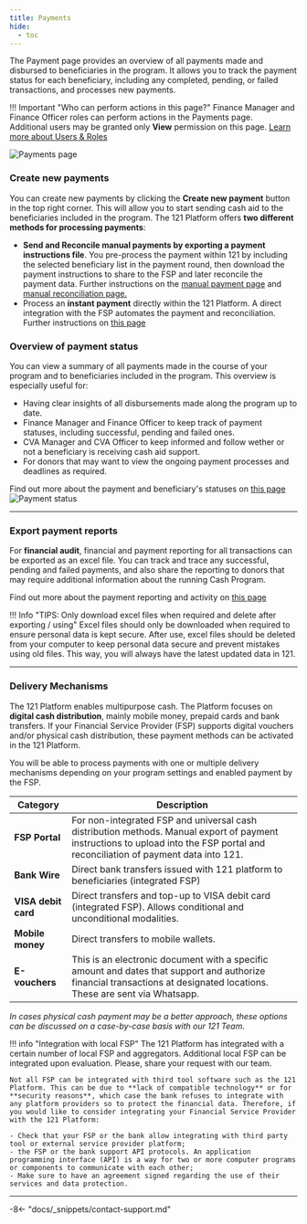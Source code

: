 ```yaml
---
title: Payments
hide:
  - toc
---
```

The Payment page provides an overview of all payments made and disbursed to beneficiaries in the program. It allows you to track the payment status for each beneficiary, including any completed, pending, or failed transactions, and processes new payments.

!!! Important "Who can perform actions in this page?"
    Finance Manager and Finance Officer roles can perform actions in the Payments page.  
    Additional users may be granted only **View** permission on this page. [Learn more about Users & Roles](../users/users-roles-page.md)

![Payments page](../assets/img/PaymentsPage.png)

### Create new payments

You can create new payments by clicking the **Create new payment** button in the top right corner. This will allow you to start sending cash aid to the beneficiaries included in the program. The 121 Platform offers **two different methods for processing payments**:

- **Send and Reconcile manual payments by exporting a payment instructions file**. You pre-process the payment within 121 by including the selected beneficiary list in the payment round, then download the payment instructions to share to the FSP and later reconcile the payment data. Further instructions on the [manual payment page](./issue-payment-fsp-portal.md) and [manual reconciliation page.](./manual-payment-reconciliation.md)
- Process an **instant payment** directly within the 121 Platform. A direct integration with the FSP automates the payment and reconciliation. Further instructions on [this page](./payment-integrated-fsp.md)


### Overview of payment status

You can view a summary of all payments made in the course of your program and to beneficiaries included in the program. This overview is especially useful for:

- Having clear insights of all disbursements made along the program up to date.
- Finance Manager and Finance Officer to keep track of payment statuses, including successful, pending and failed ones.
- CVA Manager and CVA Officer to keep informed and follow wether or not a beneficiary is receiving cash aid support.
- For donors that may want to view the ongoing payment processes and deadlines as required.

Find out more about the payment and beneficiary's statuses on [this page](./list-status-payment-page.md) ![Payment status](../assets/img/PaymentReportBoard.png)

---

### Export payment reports

For **financial audit**, financial and payment reporting for all transactions can be exported as an excel file. You can track and trace any successful, pending and failed payments, and also share the reporting to donors that may require additional information about the running Cash Program.

Find out more about the payment reporting and activity on [this page](./payment-reporting.md)

!!! Info "TIPS: Only download excel files when required and delete after exporting / using"
    Excel files should only be downloaded when required to ensure personal data is kept secure. After use, excel files should be deleted from your computer to keep personal data secure and prevent mistakes using old files. This way, you will always have the latest updated data in 121.

---

### Delivery Mechanisms

The 121 Platform enables multipurpose cash. The Platform focuses on **digital cash distribution**, mainly mobile money, prepaid cards and bank transfers. If your Financial Service Provider (FSP) supports digital vouchers and/or physical cash distribution, these payment methods can be activated in the 121 Platform.

You will be able to process payments with one or multiple delivery mechanisms depending on your program settings and enabled payment by the FSP.

| Category         | Description |
| ---------------- | ----------- |
| **FSP Portal**       | For non-integrated FSP and universal cash distribution methods. Manual export of payment instructions to upload into the FSP portal and reconciliation of payment data into 121. |
| **Bank Wire**       | Direct bank transfers issued with 121 platform to beneficiaries (integrated FSP) |
| **VISA debit card**  | Direct transfers and top-up to VISA debit card (integrated FSP). Allows conditional and unconditional modalities. |
| **Mobile money**     | Direct transfers to mobile wallets. |
| **E-vouchers** | This is an electronic document with a specific amount and dates that support and authorize financial transactions at designated locations. These are sent via Whatsapp. |

*In cases physical cash payment may be a better approach, these options can be discussed on a case-by-case basis with our 121 Team.*


!!! info "Integration with local FSP"
    The 121 Platform has integrated with a certain number of local FSP and aggregators. Additional local FSP can be integrated upon evaluation. Please, share your request with our team.

    Not all FSP can be integrated with third tool software such as the 121 Platform. This can be due to **lack of compatible technology** or for **security reasons**, which case the bank refuses to integrate with any platform providers so to protect the financial data. Therefore, if you would like to consider integrating your Financial Service Provider with the 121 Platform:

    - Check that your FSP or the bank allow integrating with third party tool or external service provider platform;
    - the FSP or the bank support API protocols. An application programming interface (API) is a way for two or more computer programs or components to communicate with each other;
    - Make sure to have an agreement signed regarding the use of their services and data protection.

---

-8<- "docs/_snippets/contact-support.md"
